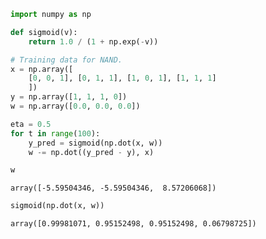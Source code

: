 

```python
import numpy as np

def sigmoid(v):
    return 1.0 / (1 + np.exp(-v))

# Training data for NAND.
x = np.array([
    [0, 0, 1], [0, 1, 1], [1, 0, 1], [1, 1, 1]
    ])
y = np.array([1, 1, 1, 0])
w = np.array([0.0, 0.0, 0.0])

eta = 0.5
for t in range(100):
    y_pred = sigmoid(np.dot(x, w))
    w -= np.dot((y_pred - y), x)
```


```python
w
```




    array([-5.59504346, -5.59504346,  8.57206068])




```python
sigmoid(np.dot(x, w))
```




    array([0.99981071, 0.95152498, 0.95152498, 0.06798725])


